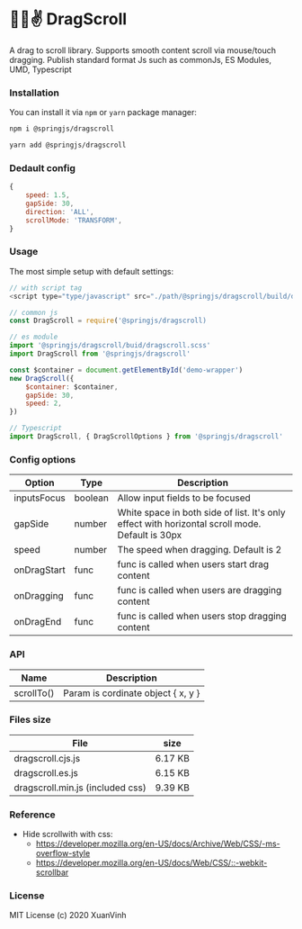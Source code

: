 # 🙌😍✌️ DragScroll

A drag to scroll library. Supports smooth content scroll via mouse/touch dragging. Publish standard format Js such as commonJs, ES Modules, UMD, Typescript

### Installation

You can install it via `npm` or `yarn` package manager:

```bash
npm i @springjs/dragscroll
```

```bash
yarn add @springjs/dragscroll
```

### Dedault config

```js
{
    speed: 1.5,
    gapSide: 30,
    direction: 'ALL',
    scrollMode: 'TRANSFORM',
}
```

### Usage

The most simple setup with default settings:

```js
// with script tag
<script type="type/javascript" src="./path/@springjs/dragscroll/build/dragscroll.min.js"></script>
```

```js
// common js
const DragScroll = require('@springjs/dragscroll)
```

```js
// es module
import '@springjs/dragscroll/buid/dragscroll.scss'
import DragScroll from '@springjs/dragscroll'
```

```js
const $container = document.getElementById('demo-wrapper')
new DragScroll({
    $container: $container,
    gapSide: 30,
    speed: 2,
})
```

```js
// Typescript
import DragScroll, { DragScrollOptions } from '@springjs/dragscroll'
```

### Config options

| Option      | Type    | Description                                                                                     |
| ----------- | ------- | ----------------------------------------------------------------------------------------------- |
| inputsFocus | boolean | Allow input fields to be focused                                                                |
| gapSide     | number  | White space in both side of list. It's only effect with horizontal scroll mode. Default is 30px |
| speed       | number  | The speed when dragging. Default is 2                                                           |
| onDragStart | func    | func is called when users start drag content                                                    |
| onDragging  | func    | func is called when users are dragging content                                                  |
| onDragEnd   | func    | func is called when users stop dragging content                                                 |

### API

| Name       | Description                        |
| ---------- | ---------------------------------- |
| scrollTo() | Param is cordinate object { x, y } |

### Files size

| File                             | size    |
| -------------------------------- | ------- |
| dragscroll.cjs.js                | 6.17 KB |
| dragscroll.es.js                 | 6.15 KB |
| dragscroll.min.js (included css) | 9.39 KB |

### Reference

-   Hide scrollwith with css:
    -   https://developer.mozilla.org/en-US/docs/Archive/Web/CSS/-ms-overflow-style
    -   https://developer.mozilla.org/en-US/docs/Web/CSS/::-webkit-scrollbar

### License

MIT License (c) 2020 XuanVinh
